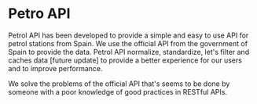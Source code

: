 
# Petro API
Petrol API has been developed to provide a simple and easy to use API for petrol stations from Spain. We use the official API from the government of Spain to provide the data.
Petrol API normalize, standardize, let's filter and caches data [future update] to provide a better experience for our users and to improve performance.

We solve the problems of the official API that's seems to be done by someone with a poor knowledge of good practices in RESTful APIs.